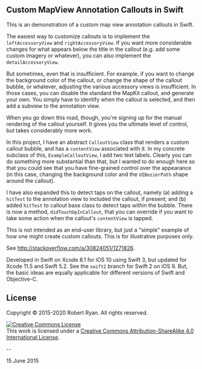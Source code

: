 ## Custom MapView Annotation Callouts in Swift

This is an demonstration of a custom map view annotation callouts in Swift.

The easiest way to customize callouts is to implement the `leftAccessoryView` and `rightAccessoryView`. If you want more considerable changes for what appears below the title in the callout (e.g. add some custom imagery or whatever), you can also implement the `detailAccessoryView`.

But sometimes, even that is insufficient. For example, if you want to change the background color of the callout, or change the shape of the callout bubble, or whatever, adjusting the various accessory views is insufficient. In those cases, you can disable the standard the MapKit callout, and generate your own. You simply have to identify when the callout is selected, and then add a subview to the annotation view.

When you go down this road, though, you're signing up for the manual rendering of the callout yourself. It gives you the ultimate level of control, but takes considerably more work.

In this project, I have an abstract `CalloutView` class that renders a custom callout bubble, and has a `contentView` associated with it. In my concrete subclass of this, `ExampleCalloutView`, I add two text labels. Clearly you can do something more substantial than that, but I wanted to do enough here so that you could see that you have fine-grained control over the appearance (in this case, changing the background color and the `UIBezierPath` shape around the callout).

I have also expanded this to detect taps on the callout, namely (a) adding a `hitTest` to the annotation view to included the callout, if present; and (b) added `hitTest` to callout base class to detect taps within the bubble. There is now a method, `didTouchUpInCallout`, that you can override if you want to take some action when the callout's `contentView` is tapped.

This is not intended as an end-user library, but just a "simple" example of how one might create custom callouts. This is for illustrative purposes only.

See http://stackoverflow.com/a/30824051/1271826.

Developed in Swift on Xcode 8.1 for iOS 10 using Swift 3, but updated for Xcode 11.5 and Swift 5.2. See the `swift2` branch for Swift 2 on iOS 9. But, the basic ideas are equally applicable for different versions of Swift and Objective-C.

## License

Copyright &copy; 2015-2020 Robert Ryan. All rights reserved.

<a rel="license" href="http://creativecommons.org/licenses/by-sa/4.0/"><img alt="Creative Commons License" style="border-width:0" src="http://i.creativecommons.org/l/by-sa/4.0/88x31.png" /></a><br />This work is licensed under a <a rel="license" href="http://creativecommons.org/licenses/by-sa/4.0/">Creative Commons Attribution-ShareAlike 4.0 International License</a>.

--

15 June 2015
